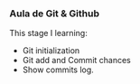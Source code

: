 ### Aula de Git & Github

This stage I learning:

- Git initialization
- Git add and Commit chances
- Show commits log.